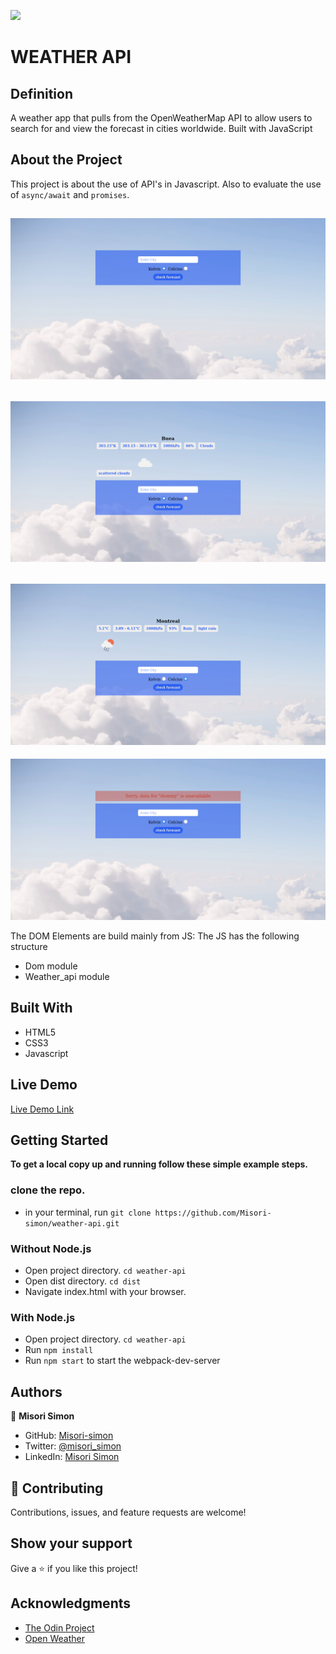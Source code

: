 ![](https://img.shields.io/badge/Microverse-blueviolet)

# WEATHER API

## Definition

A weather app that pulls from the OpenWeatherMap API to allow users to search for and view the forecast in cities worldwide. Built with JavaScript

## About the Project

This project is about the use of API's in Javascript. Also to evaluate the use of ```async/await``` and ```promises```.

![screenshot](./screenshots/sc.png)
-
![screenshot](./screenshots/sc1.png)
-
![screenshot](./screenshots/sc2.png)
-
![screenshot](./screenshots/sc3.png)

The DOM Elements are build mainly from JS:
The JS has the following structure

- Dom module
- Weather_api module

## Built With

- HTML5
- CSS3
- Javascript

## Live Demo

[Live Demo Link](https://misori-simon.github.io/weather-api/)


## Getting Started


**To get a local copy up and running follow these simple example steps.**

### clone the repo.
- in your terminal,  run
``` git clone https://github.com/Misori-simon/weather-api.git ```

### Without Node.js
- Open project directory. ``` cd weather-api ```
- Open dist directory. ``` cd dist ```
- Navigate index.html with your browser.
### With Node.js
- Open project directory. ``` cd weather-api ```
- Run ```npm install```
- Run ``` npm start ``` to start the webpack-dev-server



## Authors

👤 **Misori Simon**

- GitHub: [Misori-simon](https://github.com/Misori-simon/)
- Twitter: [@misori_simon](https://twitter.com/misori_simon)
- LinkedIn: [Misori Simon](https://cm.linkedin.com/in/misori-simon-05906219b)

## 🤝 Contributing

Contributions, issues, and feature requests are welcome!

## Show your support

Give a ⭐ if you like this project!

## Acknowledgments

-  [The Odin Project](https://www.theodinproject.com/)
-  [Open Weather](https://home.openweathermap.org/)


